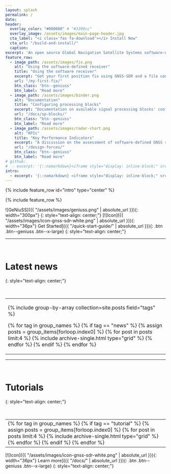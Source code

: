```yaml
---
layout: splash
permalink: /
date:
header:
  overlay_color: "#000000" # "#3399cc"
  overlay_image: /assets/images/main-page-header.jpg
  cta_label: "<i class='fas fa-download'></i> Install Now"
  cta_url: "/build-and-install/"
  caption:
excerpt: 'An open source Global Navigation Satellite Systems software-defined receiver. <br /> <small>Current release: [v0.0.9](https://github.com/gnss-sdr/gnss-sdr/releases/tag/v0.0.9)</small> <br /><br /> ' # {::nomarkdown}<iframe style="display: inline-block;" src="https://ghbtns.com/github-btn.html?user=gnss-sdr&repo=gnss-sdr&type=watch&count=true&size=large&v=2" frameborder="0" scrolling="0" width="160px" height="30px"></iframe> <iframe style="display: inline-block;" src="https://ghbtns.com/github-btn.html?user=gnss-sdr&repo=gnss-sdr&type=star&count=true&size=large" frameborder="0" scrolling="0" width="160px" height="30px"></iframe> <iframe style="display: inline-block;" src="https://ghbtns.com/github-btn.html?user=gnss-sdr&repo=gnss-sdr&type=fork&count=true&size=large" frameborder="0" scrolling="0" width="158px" height="30px"></iframe>{:/nomarkdown}'
feature_row:
  - image_path: /assets/images/fix.png
    alt: "Using the software-defined receiver"
    title: "Using the software receiver"
    excerpt: "Get your first position fix using GNSS-SDR and a file containing raw signal samples."
    url: "/my-first-fix/"
    btn_class: "btn--geniuss"
    btn_label: "Read more"
  - image_path: /assets/images/binder.png
    alt: "Documentation"
    title: "Configuring processing blocks"
    excerpt: "Documentation on available signal processing blocks' configuration options."
    url: "/docs/sp-blocks/"
    btn_class: "btn--geniuss"
    btn_label: "Read more"
  - image_path: /assets/images/radar-chart.png
    alt: "KPIs"
    title: "Key Performance Indicators"
    excerpt: "A discussion on the assessment of software-defined GNSS receivers."
    url: "/design-forces/"
    btn_class: "btn--geniuss"
    btn_label: "Read more"
# github:
#  - excerpt: '{::nomarkdown}<iframe style="display: inline-block;" src="https://ghbtns.com/github-btn.html?user=gnss-sdr&repo=gnss-sdr&type=star&count=true&size=large" frameborder="0" scrolling="0" width="160px" height="30px"></iframe> <iframe style="display: inline-block;" src="https://ghbtns.com/github-btn.html?user=gnss-sdr&repo=gnss-sdr&type=watch&count=true&size=large&v=2" frameborder="0" scrolling="0" width="158px" height="30px"></iframe> <iframe style="display: inline-block;" src="https://ghbtns.com/github-btn.html?user=gnss-sdr&repo=gnss-sdr&type=fork&count=true&size=large" frameborder="0" scrolling="0" width="158px" height="30px"></iframe>{:/nomarkdown}'
intro:
  - excerpt: '{::nomarkdown} <iframe style="display: inline-block;" src="https://ghbtns.com/github-btn.html?user=gnss-sdr&repo=gnss-sdr&type=watch&count=true&size=large&v=2" frameborder="0" scrolling="0" width="160px" height="30px"></iframe> <iframe style="display: inline-block;" src="https://ghbtns.com/github-btn.html?user=gnss-sdr&repo=gnss-sdr&type=star&count=true&size=large" frameborder="0" scrolling="0" width="160px" height="30px"></iframe> <iframe style="display: inline-block;" src="https://ghbtns.com/github-btn.html?user=gnss-sdr&repo=gnss-sdr&type=fork&count=true&size=large" frameborder="0" scrolling="0" width="158px" height="30px"></iframe>{:/nomarkdown}'
---
```


{% include feature_row id="intro" type="center" %}

{% include feature_row %}

![GeNiuSS]({{ "/assets/images/geniuss.png" | absolute_url }}){: width="300px"}
{: style="text-align: center;"}
[![Icon]({{ "/assets/images/icon-gnss-sdr-white.png" | absolute_url }}){: width="36px"} Get Started]({{ "/quick-start-guide/" | absolute_url }}){: .btn .btn--geniuss .btn--x-large}
{: style="text-align: center;"}

---

<p>&nbsp;</p>

# Latest news
{: style="text-align: center;"}

<p>&nbsp;</p>

<html> <body > <table> <tr> <td id="gridtable">  
<div class="grid__wrapper">

{% include group-by-array collection=site.posts field="tags" %}

{% for tag in group_names %}
  {% if tag == "news" %}
    {% assign posts = group_items[forloop.index0] %}
    {% for post in posts limit:4 %}
      {% include archive-single.html type="grid" %}
    {% endfor %}
  {% endif %}
{% endfor %}

</div>
</td></tr></table></body></html>


---

<p>&nbsp;</p>

# Tutorials
{: style="text-align: center;"}

<p>&nbsp;</p>

<html> <body > <table> <tr> <td id="gridtable">  
<div class="grid__wrapper">
{% for tag in group_names %}
  {% if tag == "tutorial" %}
    {% assign posts = group_items[forloop.index0] %}
    {% for post in posts limit:4 %}
      {% include archive-single.html type="grid" %}
    {% endfor %}
  {% endif %}
{% endfor %}
</div>
</td></tr></table></body></html>


[![Icon]({{ "/assets/images/icon-gnss-sdr-white.png" | absolute_url }}){: width="36px"} Learn more]({{ "/docs/" | absolute_url }}){: .btn .btn--geniuss .btn--x-large}
{: style="text-align: center;"}

<link rel="prefetch" href="{{ "/assets/js/main.min.js" | absolute_url }}">
<link rel="prerender" href="{{ "/search/" | absolute_url }}">
<link rel="prerender" href="{{ "/quick-start-guide/" | absolute_url }}">
<link rel="prerender" href="{{ "/docs/" | absolute_url }}">
<link rel="prerender" href="{{ "/build-and-install/" | absolute_url }}">
<link rel="prerender" href="{{ "/my-first-fix/" | absolute_url }}">
<link rel="prerender" href="{{ "/docs/sp-blocks/" | absolute_url }}">
<link rel="prerender" href="{{ "/design-forces/" | absolute_url }}">
<link rel="prerender" href="{{ "/docs/tutorials/gnss-signals/" | absolute_url }}">
